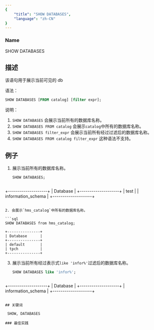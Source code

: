 ```yaml
---
{
    "title": "SHOW DATABASES",
    "language": "zh-CN"
}
---
```


<!--
Licensed to the Apache Software Foundation (ASF) under one
or more contributor license agreements.  See the NOTICE file
distributed with this work for additional information
regarding copyright ownership.  The ASF licenses this file
to you under the Apache License, Version 2.0 (the
"License"); you may not use this file except in compliance
with the License.  You may obtain a copy of the License at

  http://www.apache.org/licenses/LICENSE-2.0

Unless required by applicable law or agreed to in writing,
software distributed under the License is distributed on an
"AS IS" BASIS, WITHOUT WARRANTIES OR CONDITIONS OF ANY
KIND, either express or implied.  See the License for the
specific language governing permissions and limitations
under the License.
-->



### Name

SHOW DATABASES

## 描述

该语句用于展示当前可见的 db

语法：

```sql
SHOW DATABASES [FROM catalog] [filter expr];
```

说明：
1. `SHOW DATABASES` 会展示当前所有的数据库名称。
2. `SHOW DATABASES FROM catalog` 会展示`catalog`中所有的数据库名称。
3. `SHOW DATABASES filter_expr` 会展示当前所有经过过滤后的数据库名称。
4. `SHOW DATABASES FROM catalog filter_expr` 这种语法不支持。

## 例子
1. 展示当前所有的数据库名称。

   ```sql
   SHOW DATABASES;
   ```

   ```
  +--------------------+
  | Database           |
  +--------------------+
  | test               |
  | information_schema |
  +--------------------+
   ```

2. 会展示`hms_catalog`中所有的数据库名称。

   ```sql
   SHOW DATABASES from hms_catalog;
   ```

   ```
  +---------------+
  | Database      |
  +---------------+
  | default       |
  | tpch          |
  +---------------+
   ```

3. 展示当前所有经过表示式`like 'infor%'`过滤后的数据库名称。

   ```sql
   SHOW DATABASES like 'infor%';
   ```

   ```
  +--------------------+
  | Database           |
  +--------------------+
  | information_schema |
  +--------------------+
   ```

## 关键词

    SHOW, DATABASES

### 最佳实践


